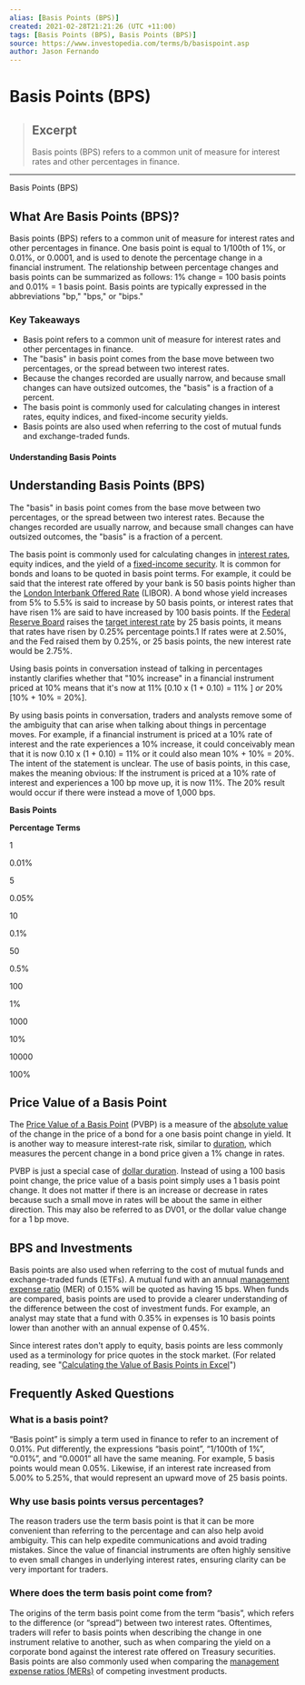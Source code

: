 ```yaml
---
alias: [Basis Points (BPS)]
created: 2021-02-28T21:21:26 (UTC +11:00)
tags: [Basis Points (BPS), Basis Points (BPS)]
source: https://www.investopedia.com/terms/b/basispoint.asp
author: Jason Fernando
---
```


# Basis Points (BPS)

> ## Excerpt
> Basis points (BPS) refers to a common unit of measure for interest rates and other percentages in finance.

---

Basis Points (BPS)
## What Are Basis Points (BPS)?

Basis points (BPS) refers to a common unit of measure for interest rates and other percentages in finance. One basis point is equal to 1/100th of 1%, or 0.01%, or 0.0001, and is used to denote the percentage change in a financial instrument. The relationship between percentage changes and basis points can be summarized as follows: 1% change = 100 basis points and 0.01% = 1 basis point. Basis points are typically expressed in the abbreviations "bp," "bps," or "bips."

### Key Takeaways

-   Basis point refers to a common unit of measure for interest rates and other percentages in finance. 
-   The "basis" in basis point comes from the base move between two percentages, or the spread between two interest rates.
-   Because the changes recorded are usually narrow, and because small changes can have outsized outcomes, the "basis" is a fraction of a percent.
-   The basis point is commonly used for calculating changes in interest rates, equity indices, and fixed-income security yields.
-   Basis points are also used when referring to the cost of mutual funds and exchange-traded funds.

#### Understanding Basis Points

## Understanding Basis Points (BPS)

The "basis" in basis point comes from the base move between two percentages, or the spread between two interest rates. Because the changes recorded are usually narrow, and because small changes can have outsized outcomes, the "basis" is a fraction of a percent.

The basis point is commonly used for calculating changes in [interest rates](https://www.investopedia.com/terms/i/interestrate.asp), equity indices, and the yield of a [fixed-income security](https://www.investopedia.com/terms/f/fixed-incomesecurity.asp). It is common for bonds and loans to be quoted in basis point terms. For example, it could be said that the interest rate offered by your bank is 50 basis points higher than the [London Interbank Offered Rate](https://www.investopedia.com/terms/l/libor.asp) (LIBOR). A bond whose yield increases from 5% to 5.5% is said to increase by 50 basis points, or interest rates that have risen 1% are said to have increased by 100 basis points. If the [Federal Reserve Board](https://www.investopedia.com/terms/f/frb.asp) raises the [target interest rate](https://www.investopedia.com/terms/t/target-rate.asp) by 25 basis points, it means that rates have risen by 0.25% percentage points.1 If rates were at 2.50%, and the Fed raised them by 0.25%, or 25 basis points, the new interest rate would be 2.75%.

Using basis points in conversation instead of talking in percentages instantly clarifies whether that "10% increase" in a financial instrument priced at 10% means that it's now at 11% \[0.10 x (1 + 0.10) = 11% \] _or_ 20% \[10% + 10% = 20%\].

By using basis points in conversation, traders and analysts remove some of the ambiguity that can arise when talking about things in percentage moves. For example, if a financial instrument is priced at a 10% rate of interest and the rate experiences a 10% increase, it could conceivably mean that it is now 0.10 x (1 + 0.10) = 11% or it could also mean 10% + 10% = 20%. The intent of the statement is unclear. The use of basis points, in this case, makes the meaning obvious: If the instrument is priced at a 10% rate of interest and experiences a 100 bp move up, it is now 11%. The 20% result would occur if there were instead a move of 1,000 bps.

**Basis Points**

**Percentage Terms**

1

0.01%

5

0.05%

10

0.1%

50

0.5%

100

1%

1000

10%

10000

100%

## Price Value of a Basis Point

The [Price Value of a Basis Point](https://www.investopedia.com/terms/p/pvbp.asp) (PVBP) is a measure of the [absolute value](https://www.investopedia.com/terms/a/absolute-value.asp) of the change in the price of a bond for a one basis point change in yield. It is another way to measure interest-rate risk, similar to [duration](https://www.investopedia.com/terms/d/duration.asp), which measures the percent change in a bond price given a 1% change in rates.

PVBP is just a special case of [dollar duration](https://www.investopedia.com/terms/d/dollar-duration.asp). Instead of using a 100 basis point change, the price value of a basis point simply uses a 1 basis point change. It does not matter if there is an increase or decrease in rates because such a small move in rates will be about the same in either direction. This may also be referred to as DV01, or the dollar value change for a 1 bp move.

## BPS and Investments

Basis points are also used when referring to the cost of mutual funds and exchange-traded funds (ETFs). A mutual fund with an annual [management expense ratio](https://www.investopedia.com/terms/e/expenseratio.asp) (MER) of 0.15% will be quoted as having 15 bps. When funds are compared, basis points are used to provide a clearer understanding of the difference between the cost of investment funds. For example, an analyst may state that a fund with 0.35% in expenses is 10 basis points lower than another with an annual expense of 0.45%.

Since interest rates don't apply to equity, basis points are less commonly used as a terminology for price quotes in the stock market. (For related reading, see "[Calculating the Value of Basis Points in Excel](https://www.investopedia.com/articles/investing/102715/calculating-value-basis-points-excel.asp)")

## Frequently Asked Questions

### What is a basis point?

“Basis point” is simply a term used in finance to refer to an increment of 0.01%. Put differently, the expressions “basis point”, “1/100th of 1%”, “0.01%”, and “0.0001” all have the same meaning. For example, 5 basis points would mean 0.05%. Likewise, if an interest rate increased from 5.00% to 5.25%, that would represent an upward move of 25 basis points.

### Why use basis points versus percentages?

The reason traders use the term basis point is that it can be more convenient than referring to the percentage and can also help avoid ambiguity. This can help expedite communications and avoid trading mistakes. Since the value of financial instruments are often highly sensitive to even small changes in underlying interest rates, ensuring clarity can be very important for traders.

### Where does the term basis point come from?

The origins of the term basis point come from the term “basis”, which refers to the difference (or “spread”) between two interest rates. Oftentimes, traders will refer to basis points when describing the change in one instrument relative to another, such as when comparing the yield on a corporate bond against the interest rate offered on Treasury securities. Basis points are also commonly used when comparing the [management expense ratios (MERs)](https://www.investopedia.com/articles/investing/062113/mutual-funds-management-fees-vs-mer.asp) of competing investment products.
